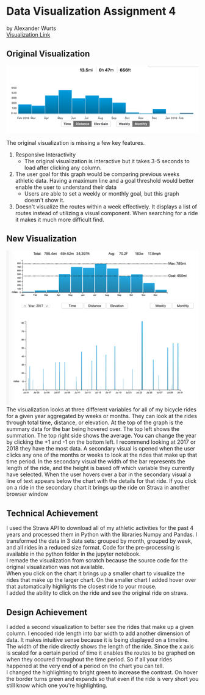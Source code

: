 # Data Visualization Assignment 4
by Alexander Wurts  
[Visualization Link](https://ajwurts.github.io/datavis_4)

## Original Visualization
![original_im](img/original_monthly.png)

The original visualization is missing a few key features.  
1. Responsive Interactivity
    * The original visualization is interactive but it takes 3-5 seconds to load after clicking any column.
2. The user goal for this graph would be comparing previous weeks athletic data. Having a maximum line and a goal threshold would better enable the user to understand their data  
    * Users are able to set a weekly or monthly goal, but this graph doesn't show it.
3. Doesn't visualize the routes within a week effectively. It displays a list of routes instead of utilizing a visual component. When searching for a ride it makes it much more difficult find.

## New Visualization
![newvis](img/full_new.png)
The visualization looks at three different variables for all of my bicycle rides for a given year aggregated by weeks or months. They can look at the rides through total time, distance, or elevation. At the top of the graph is the summary data for the bar being hovered over. The top left shows the summation. The top right side shows the average. You can change the year by clicking the +1 and -1 on the bottom left. I recommend looking at 2017 or 2018 they have the most data. A secondary visual is opened when the user clicks any one of the months or weeks to look at the rides that make up that time period. In the secondary visual the width of the bar represents the length of the ride, and the height is based off which variable they currently have selected. When the user hovers over a bar in the secondary visual a line of text appears below the chart with the details for that ride. If you click on a ride in the secondary chart it brings up the ride on Strava in another browser window

## Technical Achievement
I used the Strava API to download all of my athletic activities for the past 4 years and processed them in Python with the libraries Numpy and Pandas. I transformed the data in 3 data sets: grouped by month, grouped by week, and all rides in a reduced size format. Code for the pre-processing is available in the python folder in the jupyter notebook.    
I remade the visualization from scratch because the source code for the original visualization was not available.  
When you click on the chart it brings up a smaller chart to visualize the rides that make up the larger chart. On the smaller chart I added hover over that automatically highlights the closest ride to your mouse.   
I added the ability to click on the ride and see the original ride on strava.


## Design Achievement 
I added a second visualization to better see the rides that make up a given column. I encoded ride length into bar width to add another dimension of data. It makes intuitive sense because it is being displayed on a timeline. The width of the ride directly shows the length of the ride. Since the x axis is scaled for a certain period of time it enables the routes to be graphed on when they occured throughout the time period. So if all your rides happened at the very end of a period on the chart you can tell.  
I changed the highlighting to bright green to increase the contrast. On hover the border turns green and expands so that even if the ride is very short you still know which one you're highlighting.